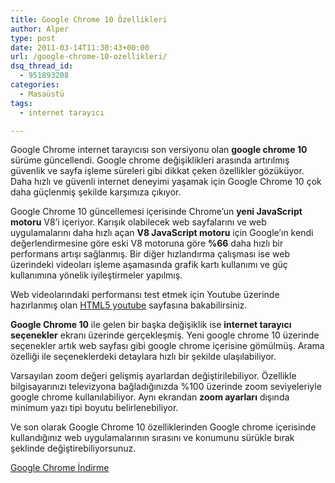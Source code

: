 ```yaml
---
title: Google Chrome 10 Özellikleri
author: Alper
type: post
date: 2011-03-14T11:30:43+00:00
url: /google-chrome-10-ozellikleri/
dsq_thread_id:
  - 951893208
categories:
  - Masaüstü
tags:
  - internet tarayıcı

---
```

Google Chrome internet tarayıcısı son versiyonu olan **google chrome 10** sürüme güncellendi. Google chrome değişiklikleri arasında artırılmış güvenlik ve sayfa işleme süreleri gibi dikkat çeken özellikler gözüküyor. Daha hızlı ve güvenli internet deneyimi yaşamak için Google Chrome 10 çok daha güçlenmiş şekilde karşımıza çıkıyor.

Google Chrome 10 güncellemesi içerisinde Chrome&#8217;un **yeni JavaScript motoru** V8&#8217;i içeriyor. Karışık olabilecek web sayfalarını ve web uygulamalarını daha hızlı açan **V8 JavaScript motoru** için Google&#8217;ın kendi değerlendirmesine göre eski V8 motoruna göre **%66** daha hızlı bir performans artışı sağlanmış. Bir diğer hızlandırma çalışması ise web üzerindeki videoları işleme aşamasında grafik kartı kullanımı ve güç kullanımına yönelik iyileştirmeler yapılmış.

Web videolarındaki performansı test etmek için Youtube üzerinde hazırlanmış olan <a href="http://www.youtube.com/html5" target="_blank">HTML5 youtube</a> sayfasına bakabilirsiniz.

**Google Chrome 10** ile gelen bir başka değişiklik ise **internet tarayıcı seçenekler** ekranı üzerinde gerçekleşmiş. Yeni google chrome 10 üzerinde seçenekler artık web sayfası gibi google chrome içerisine gömülmüş. Arama özelliği ile seçeneklerdeki detaylara hızlı bir şekilde ulaşılabiliyor.

Varsayılan zoom değeri gelişmiş ayarlardan değiştirilebiliyor. Özellikle bilgisayarınızı televizyona bağladığınızda %100 üzerinde zoom seviyeleriyle google chrome kullanılabiliyor. Aynı ekrandan **zoom ayarları** dışında minimum yazı tipi boyutu belirlenebiliyor.

Ve son olarak Google Chrome 10 özelliklerinden Google chrome içerisinde kullandığınız web uygulamalarının sırasını ve konumunu sürükle bırak şeklinde değiştirebiliyorsunuz.

<a href="http://www.google.com/chrome" target="_blank">Google Chrome İndirme</a>